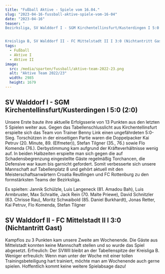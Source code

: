 ```yaml
---
title: "Fußball Aktive - Spiele vom 16.04."
slug: "2023-04-16-fussball-aktive-spiele-vom-16-04"
date: "2023-04-16"
teaser: "
Bezirksliga, SV Walddorf I - SGM Kirchentellinsfurt/Kusterdingen I 5:0 (2:0)


Kreisliga B, SV Walddorf II - FC Mittelstadt II I 3:0 (Nichtantritt Gast)"
tags:
  - Fußball
  - Aktive I
  - Aktive II
image:
  src: /media/sparten/fussball/aktive-team-2022-23.png
  alt: "Aktive Team 2022/23"
  width: 2985
  height: 1679 
---
```

## SV Walddorf I - SGM Kirchentellinsfurt/Kusterdingen I 5:0 (2:0)

Unsere Erste baute ihre aktuelle Erfolgsserie von 13 Punkten aus den letzten 5 Spielen weiter aus. Gegen das Tabellenschlusslicht aus Kirchentellinsfurt erspielte sich das Team von Trainer Benny Link einen ungefährdeten 5:0-Sieg. Torschützen in der einseitigen Partie waren die Doppelpacker Kai Petruv (20. Minute, 89. (Elfmeter)), Stefan Tilgner (35., 76.) sowie Flo Komenda (76.). Derbystimmung kam aufgrund der Kräfteverhältnisse wenig auf. In beiden Halbzeiten erspielte man sich gegen die auf Schadensbegrenzung eingestellte Gäste regelmäßig Torchancen, die Defensive war kaum bis garnicht gefordert. Somit verbesserte sich unsere Mannschaft auf Tabellenplatz 8 und gehört aktuell mit den Meisterschaftsanwärtern Croatia Reutlingen und FC Rottenburg zu den formstärksten Teams der Bezirksliga.

Es spielten: Jannik Schülzle, Luis Langeneck (81. Amadou Bah), Luis Armbruster, Max Schraitle, Jack Rein (70. Malte Priewe), David Schnitzler (63. Chrisse Rau), Moritz Schwaibold (85. Daniel Burkhardt), Jonas Retter, Kai Petruv, Flo Komenda, Stefan Tilgner

## SV Walddorf II - FC Mittelstadt II I 3:0 (Nichtantritt Gast)

Kampflos zu 3 Punkten kam unsere Zweite am Wochenende. Die Gäste aus Mittelstadt konnten keine Mannschaft stellen und so wurde das Spiel abgesetzt. Erfreulich: Der SVWII bleibt an der Tabellenspitze der Kreisliga B. Weniger erfreulich: Wenn man unter der Woche mit einer tollen Trainingsbeteiligung hart trainiert, möchte man am Wochenende auch gerne spielen. Hoffentlich kommt keine weitere Spielabsage dazu!
